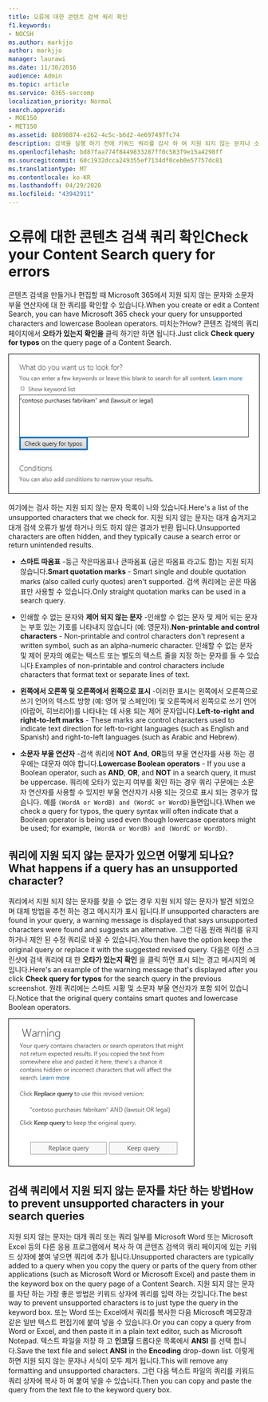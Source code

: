 ```yaml
---
title: 오류에 대한 콘텐츠 검색 쿼리 확인
f1.keywords:
- NOCSH
ms.author: markjjo
author: markjjo
manager: laurawi
ms.date: 11/30/2016
audience: Admin
ms.topic: article
ms.service: O365-seccomp
localization_priority: Normal
search.appverid:
- MOE150
- MET150
ms.assetid: 88898874-e262-4c5c-b6d2-4e697497fc74
description: 검색을 실행 하기 전에 키워드 쿼리를 검사 하 여 지원 되지 않는 문자나 소문자 부울 연산자와 같은 오류 및 오타에 대 한 콘텐츠 검색을 확인 합니다. 오류가 발견 되 면 수정 된 쿼리를 제안 합니다.
ms.openlocfilehash: bd87faa774f8449833287ff0c583f9e15a4298ff
ms.sourcegitcommit: 60c1932dcca249355ef7134df0ceb0e57757dc81
ms.translationtype: MT
ms.contentlocale: ko-KR
ms.lasthandoff: 04/29/2020
ms.locfileid: "43942911"
---
```

# <a name="check-your-content-search-query-for-errors"></a><span data-ttu-id="8d774-104">오류에 대한 콘텐츠 검색 쿼리 확인</span><span class="sxs-lookup"><span data-stu-id="8d774-104">Check your Content Search query for errors</span></span>

<span data-ttu-id="8d774-105">콘텐츠 검색을 만들거나 편집할 때 Microsoft 365에서 지원 되지 않는 문자와 소문자 부울 연산자에 대 한 쿼리를 확인할 수 있습니다.</span><span class="sxs-lookup"><span data-stu-id="8d774-105">When you create or edit a Content Search, you can have Microsoft 365 check your query for unsupported characters and lowercase Boolean operators.</span></span> <span data-ttu-id="8d774-106">미치는?</span><span class="sxs-lookup"><span data-stu-id="8d774-106">How?</span></span> <span data-ttu-id="8d774-107">콘텐츠 검색의 쿼리 페이지에서 **오타가 있는지 확인을** 클릭 하기만 하면 됩니다.</span><span class="sxs-lookup"><span data-stu-id="8d774-107">Just click **Check query for typos** on the query page of a Content Search.</span></span> 
  
!["오타에 대 한 쿼리 확인"을 클릭 하 여 검색 쿼리를 검사 하 여 지원 되지 않는 문자](../media/e5314306-cfb2-481d-9b5c-13ce658156e7.png)
  
<span data-ttu-id="8d774-109">여기에는 검사 하는 지원 되지 않는 문자 목록이 나와 있습니다.</span><span class="sxs-lookup"><span data-stu-id="8d774-109">Here's a list of the unsupported characters that we check for.</span></span> <span data-ttu-id="8d774-110">지원 되지 않는 문자는 대개 숨겨지고 대개 검색 오류가 발생 하거나 의도 하지 않은 결과가 반환 됩니다.</span><span class="sxs-lookup"><span data-stu-id="8d774-110">Unsupported characters are often hidden, and they typically cause a search error or return unintended results.</span></span>
  
- <span data-ttu-id="8d774-111">**스마트 따옴표** -둥근 작은따옴표나 큰따옴표 (굽은 따옴표 라고도 함)는 지원 되지 않습니다.</span><span class="sxs-lookup"><span data-stu-id="8d774-111">**Smart quotation marks** - Smart single and double quotation marks (also called curly quotes) aren't supported.</span></span> <span data-ttu-id="8d774-112">검색 쿼리에는 곧은 따옴표만 사용할 수 있습니다.</span><span class="sxs-lookup"><span data-stu-id="8d774-112">Only straight quotation marks can be used in a search query.</span></span> 
    
- <span data-ttu-id="8d774-113">인쇄할 수 없는 문자와 **제어 되지 않는 문자** -인쇄할 수 없는 문자 및 제어 되는 문자는 부호 있는 기호를 나타내지 않습니다 (예: 영문자).</span><span class="sxs-lookup"><span data-stu-id="8d774-113">**Non-printable and control characters** - Non-printable and control characters don't represent a written symbol, such as an alpha-numeric character.</span></span> <span data-ttu-id="8d774-114">인쇄할 수 없는 문자 및 제어 문자의 예로는 텍스트 또는 별도의 텍스트 줄을 지정 하는 문자를 들 수 있습니다.</span><span class="sxs-lookup"><span data-stu-id="8d774-114">Examples of non-printable and control characters include characters that format text or separate lines of text.</span></span> 
    
- <span data-ttu-id="8d774-115">**왼쪽에서 오른쪽 및 오른쪽에서 왼쪽으로 표시** -이러한 표시는 왼쪽에서 오른쪽으로 쓰기 언어의 텍스트 방향 (예: 영어 및 스페인어) 및 오른쪽에서 왼쪽으로 쓰기 언어 (아랍어, 히브리어)를 나타내는 데 사용 되는 제어 문자입니다.</span><span class="sxs-lookup"><span data-stu-id="8d774-115">**Left-to-right and right-to-left marks** - These marks are control characters used to indicate text direction for left-to-right languages (such as English and Spanish) and right-to-left languages (such as Arabic and Hebrew).</span></span>
    
- <span data-ttu-id="8d774-116">**소문자 부울 연산자** -검색 쿼리에 **NOT** **And**, **OR**등의 부울 연산자를 사용 하는 경우에는 대문자 여야 합니다.</span><span class="sxs-lookup"><span data-stu-id="8d774-116">**Lowercase Boolean operators** - If you use a Boolean operator, such as **AND**, **OR**, and **NOT** in a search query, it must be uppercase.</span></span> <span data-ttu-id="8d774-117">쿼리에 오타가 있는지 여부를 확인 하는 경우 쿼리 구문에는 소문자 연산자를 사용할 수 있지만 부울 연산자가 사용 되는 것으로 표시 되는 경우가 많습니다. 예를 `(WordA or WordB) and (WordC or WordD)`들면입니다.</span><span class="sxs-lookup"><span data-stu-id="8d774-117">When we check a query for typos, the query syntax will often indicate that a Boolean operator is being used even though lowercase operators might be used; for example,  `(WordA or WordB) and (WordC or WordD)`.</span></span>
    
## <a name="what-happens-if-a-query-has-an-unsupported-character"></a><span data-ttu-id="8d774-118">쿼리에 지원 되지 않는 문자가 있으면 어떻게 되나요?</span><span class="sxs-lookup"><span data-stu-id="8d774-118">What happens if a query has an unsupported character?</span></span>

<span data-ttu-id="8d774-119">쿼리에서 지원 되지 않는 문자를 찾을 수 없는 경우 지원 되지 않는 문자가 발견 되었으며 대체 방법을 추천 하는 경고 메시지가 표시 됩니다.</span><span class="sxs-lookup"><span data-stu-id="8d774-119">If unsupported characters are found in your query, a warning message is displayed that says unsupported characters were found and suggests an alternative.</span></span> <span data-ttu-id="8d774-120">그런 다음 원래 쿼리를 유지 하거나 제안 된 수정 쿼리로 바꿀 수 있습니다.</span><span class="sxs-lookup"><span data-stu-id="8d774-120">You then have the option keep the original query or replace it with the suggested revised query.</span></span> <span data-ttu-id="8d774-121">다음은 이전 스크린샷에 검색 쿼리에 대 한 **오타가 있는지 확인** 을 클릭 하면 표시 되는 경고 메시지의 예입니다.</span><span class="sxs-lookup"><span data-stu-id="8d774-121">Here's an example of the warning message that's displayed after you click **Check query for typos** for the search query in the previous screenshot.</span></span> <span data-ttu-id="8d774-122">원래 쿼리에는 스마트 시황 및 소문자 부울 연산자가 포함 되어 있습니다.</span><span class="sxs-lookup"><span data-stu-id="8d774-122">Notice that the original query contains smart quotes and lowercase Boolean operators.</span></span> 
  
![쿼리에 대 한 제안 된 수정 내용으로 경고 메시지가 표시 됨](../media/23214b30-8e52-412c-bd80-63fb1b3ed52d.png)
  
## <a name="how-to-prevent-unsupported-characters-in-your-search-queries"></a><span data-ttu-id="8d774-124">검색 쿼리에서 지원 되지 않는 문자를 차단 하는 방법</span><span class="sxs-lookup"><span data-stu-id="8d774-124">How to prevent unsupported characters in your search queries</span></span>

<span data-ttu-id="8d774-125">지원 되지 않는 문자는 대개 쿼리 또는 쿼리 일부를 Microsoft Word 또는 Microsoft Excel 등의 다른 응용 프로그램에서 복사 하 여 콘텐츠 검색의 쿼리 페이지에 있는 키워드 상자에 붙여 넣으면 쿼리에 추가 됩니다.</span><span class="sxs-lookup"><span data-stu-id="8d774-125">Unsupported characters are typically added to a query when you copy the query or parts of the query from other applications (such as Microsoft Word or Microsoft Excel) and paste them in the keyword box on the query page of a Content Search.</span></span> <span data-ttu-id="8d774-126">지원 되지 않는 문자를 차단 하는 가장 좋은 방법은 키워드 상자에 쿼리를 입력 하는 것입니다.</span><span class="sxs-lookup"><span data-stu-id="8d774-126">The best way to prevent unsupported characters is to just type the query in the keyword box.</span></span> <span data-ttu-id="8d774-127">또는 Word 또는 Excel에서 쿼리를 복사한 다음 Microsoft 메모장과 같은 일반 텍스트 편집기에 붙여 넣을 수 있습니다.</span><span class="sxs-lookup"><span data-stu-id="8d774-127">Or you can copy a query from Word or Excel, and then paste it in a plain text editor, such as Microsoft Notepad.</span></span> <span data-ttu-id="8d774-128">텍스트 파일을 저장 하 고 **인코딩** 드롭다운 목록에서 **ANSI** 를 선택 합니다.</span><span class="sxs-lookup"><span data-stu-id="8d774-128">Save the text file and select **ANSI** in the **Encoding** drop-down list.</span></span> <span data-ttu-id="8d774-129">이렇게 하면 지원 되지 않는 문자나 서식이 모두 제거 됩니다.</span><span class="sxs-lookup"><span data-stu-id="8d774-129">This will remove any formatting and unsupported characters.</span></span> <span data-ttu-id="8d774-130">그런 다음 텍스트 파일의 쿼리를 키워드 쿼리 상자에 복사 하 여 붙여 넣을 수 있습니다.</span><span class="sxs-lookup"><span data-stu-id="8d774-130">Then you can copy and paste the query from the text file to the keyword query box.</span></span> 
